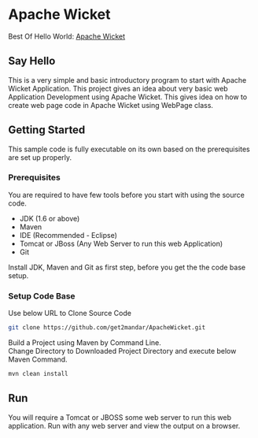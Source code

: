 # Apache Wicket
Best Of Hello World: [Apache Wicket]

## Say Hello
This is a very simple and basic introductory program to start with Apache Wicket Application. This project gives an idea about very basic web Application Development using Apache Wicket. This gives idea on how to create web page code in Apache Wicket using WebPage class.

## Getting Started

This sample code is fully executable on its own based on the prerequisites are set up properly.

### Prerequisites

You are required to have few tools before you start with using the source code.
- JDK (1.6 or above)
- Maven
- IDE (Recommended - Eclipse)
- Tomcat or JBoss (Any Web Server to run this web Application)
- Git

Install JDK, Maven and Git as first step, before you get the the code base setup.

### Setup Code Base

Use below URL to Clone Source Code

```sh
git clone https://github.com/get2mandar/ApacheWicket.git
```

Build a Project using Maven by Command Line.<br>
Change Directory to Downloaded Project Directory and execute below Maven Command.

```sh
mvn clean install
```


## Run

You will require a Tomcat or JBOSS some web server to run this web application. Run with any web server and view the output on a browser.


[Apache Wicket]: <https://panditmandar.blog/2014/05/26/apache-wicket/>
